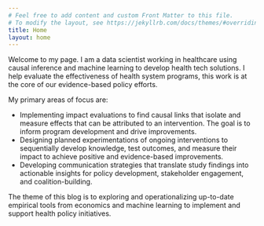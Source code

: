 ```yaml
---
# Feel free to add content and custom Front Matter to this file.
# To modify the layout, see https://jekyllrb.com/docs/themes/#overriding-theme-defaults
title: Home
layout: home
---
```

Welcome to my page. I am a data scientist working in healthcare using causal inference and machine learning to develop health tech solutions. I help evaluate the effectiveness of health system programs, this work is at the core of our evidence-based policy efforts. 

My primary areas of focus are:
- Implementing impact evaluations to find causal links that isolate and measure effects that can be attributed to an intervention. The goal is to inform program development and drive improvements. 
- Designing planned experimentations of ongoing interventions to sequentially develop knowledge, test outcomes, and measure their impact to achieve positive and evidence-based improvements.
- Developing communication strategies that translate study findings into actionable insights for policy development, stakeholder engagement, and coalition-building.  

The theme of this blog is to exploring and operationalizing up-to-date empirical tools from economics and machine learning to implement and support health policy initiatives.